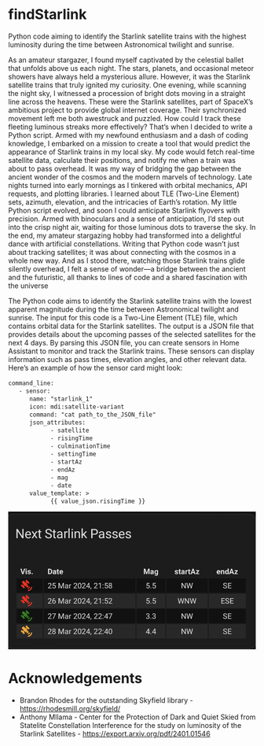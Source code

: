 # findStarlink
Python code aiming to identify the Starlink satellite trains with the highest luminosity during the time between Astronomical twilight and sunrise.

As an amateur stargazer, I found myself captivated by the celestial ballet that unfolds above us each night. The stars, planets, and occasional meteor showers have always held a mysterious allure. However, it was the Starlink satellite trains that truly ignited my curiosity.
One evening, while scanning the night sky, I witnessed a procession of bright dots moving in a straight line across the heavens. These were the Starlink satellites, part of SpaceX’s ambitious project to provide global internet coverage. Their synchronized movement left me both awestruck and puzzled. How could I track these fleeting luminous streaks more effectively?
That’s when I decided to write a Python script. Armed with my newfound enthusiasm and a dash of coding knowledge, I embarked on a mission to create a tool that would predict the appearance of Starlink trains in my local sky. My code would fetch real-time satellite data, calculate their positions, and notify me when a train was about to pass overhead. It was my way of bridging the gap between the ancient wonder of the cosmos and the modern marvels of technology.
Late nights turned into early mornings as I tinkered with orbital mechanics, API requests, and plotting libraries. I learned about TLE (Two-Line Element) sets, azimuth, elevation, and the intricacies of Earth’s rotation. My little Python script evolved, and soon I could anticipate Starlink flyovers with precision. Armed with binoculars and a sense of anticipation, I’d step out into the crisp night air, waiting for those luminous dots to traverse the sky.
In the end, my amateur stargazing hobby had transformed into a delightful dance with artificial constellations. Writing that Python code wasn’t just about tracking satellites; it was about connecting with the cosmos in a whole new way. And as I stood there, watching those Starlink trains glide silently overhead, I felt a sense of wonder—a bridge between the ancient and the futuristic, all thanks to lines of code and a shared fascination with the universe

The Python code aims to identify the Starlink satellite trains with the lowest apparent magnitude during the time between Astronomical twilight and sunrise. The input for this code is a Two-Line Element (TLE) file, which contains orbital data for the Starlink satellites. The output is a JSON file that provides details about the upcoming passes of the selected satellites for the next 4 days.
By parsing this JSON file, you can create sensors in Home Assistant to monitor and track the Starlink trains. These sensors can display information such as pass times, elevation angles, and other relevant data. Here’s an example of how the sensor card might look:

```
command_line:
   - sensor:
      name: "starlink_1"
      icon: mdi:satellite-variant
      command: "cat path_to_the_JSON_file"
      json_attributes:
            - satellite
            - risingTime
            - culminationTime
            - settingTime
            - startAz
            - endAz
            - mag
            - date
      value_template: >
            {{ value_json.risingTime }} 
```

![Home Assistant Lovelace Card!](./next_starlink_passes.png)

# Acknowledgements

- Brandon Rhodes for the outstanding Skyfield library - https://rhodesmill.org/skyfield/
- Anthony Mllama - Center for the Protection of Dark and Quiet Skied from Statelite Constellation Interference for the study on luminosity of the Starlink Satellites - https://export.arxiv.org/pdf/2401.01546 
